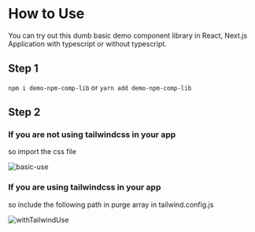 # How to Use

You can try out this dumb basic demo component library in React, Next.js Application with typescript or without typescript.

## Step 1
`npm i demo-npm-comp-lib`
or
`yarn add demo-npm-comp-lib`

## Step 2 

### If you are not using tailwindcss in your app
so import the css file

![basic-use](https://user-images.githubusercontent.com/50915748/142401735-4be766cb-aba0-4288-b532-c66483e54fe0.png)

### If you are using tailwindcss in your app
so include the following path in purge array in tailwind.config.js

![withTailwindUse](https://user-images.githubusercontent.com/50915748/142401748-4fadce7d-d636-4a96-8e85-9135fa25c347.png)
